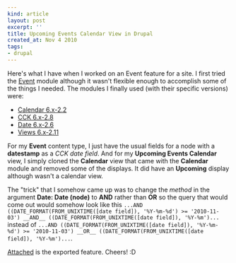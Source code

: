 ```yaml
---
kind: article
layout: post
excerpt: ''
title: Upcoming Events Calendar View in Drupal
created_at: Nov 4 2010
tags: 
- drupal
---
```

Here's what I have when I worked on an Event feature for a site. I first tried the [Event](http://drupal.org/project/event) module although it wasn't flexible enough to accomplish some of the things I needed. The modules I finally used (with their specific versions) were:

* [Calendar 6.x-2.2](http://drupal.org/project/calendar)
* [CCK 6.x-2.8](http://drupal.org/project/cck)
* [Date 6.x-2.6](http://drupal.org/project/date)
* [Views 6.x-2.11](http://drupal.org/project/views)

For my __Event__ content type, I just have the usual fields for a node with a __datestamp__ as a _CCK date field_. And for my __Upcoming Events Calendar__ view, I simply cloned the __Calendar__ view that came with the __Calendar__ module and removed some of the displays. It did have an __Upcoming__ display although wasn't a calendar view. 

The "trick" that I somehow came up was to change the _method_ in the argument __Date: Date (node)__ to __AND__ rather than __OR__ so the query that would come out would somehow look like this `...AND ((DATE_FORMAT(FROM_UNIXTIME([date field]), '%Y-%m-%d') >= '2010-11-03') __AND__ ((DATE_FORMAT(FROM_UNIXTIME([date field]), '%Y-%m')...` instead of `...AND ((DATE_FORMAT(FROM_UNIXTIME([date field]), '%Y-%m-%d') >= '2010-11-03') __OR__ ((DATE_FORMAT(FROM_UNIXTIME([date field]), '%Y-%m')...`.

[Attached](http://dl.dropbox.com/u/24796303/blog/files/events-6.x-1.0.tar) is the exported feature. Cheers! :D
